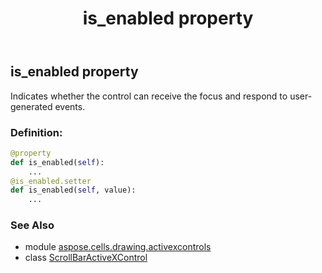 ﻿---
title: is_enabled property
second_title: Aspose.Cells for Python via .NET API References
description: 
type: docs
weight: 100
url: /aspose.cells.drawing.activexcontrols/scrollbaractivexcontrol/is_enabled/
is_root: false
---

## is_enabled property


Indicates whether the control can receive the focus and respond to user-generated events.
### Definition:
```python
@property
def is_enabled(self):
    ...
@is_enabled.setter
def is_enabled(self, value):
    ...
```

### See Also
* module [aspose.cells.drawing.activexcontrols](../../)
* class [ScrollBarActiveXControl](/cells/python-net/aspose.cells.drawing.activexcontrols/scrollbaractivexcontrol)
